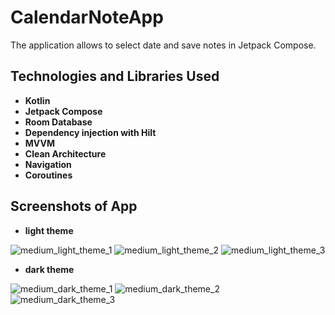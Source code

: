 # CalendarNoteApp
The application allows to select date and save notes in Jetpack Compose.

## Technologies and Libraries Used
- **Kotlin**
- **Jetpack Compose**
- **Room Database**
- **Dependency injection with Hilt**
- **MVVM**
- **Clean Architecture**
- **Navigation**
- **Coroutines**

## Screenshots of App
- **light theme**

![medium_light_theme_1](https://github.com/user-attachments/assets/e55f7b7f-1cc7-49e9-89e5-44a88e2a3bf8)
![medium_light_theme_2](https://github.com/user-attachments/assets/dd3155f6-5cf3-4ebe-9b20-c8ddecbd332a)
![medium_light_theme_3](https://github.com/user-attachments/assets/ffaee025-e4a0-4f1a-ace2-db27a44051df)

- **dark theme**

![medium_dark_theme_1](https://github.com/user-attachments/assets/602b01e5-fa8b-465c-bd43-57c347c9f629)
![medium_dark_theme_2](https://github.com/user-attachments/assets/00a20b8c-6ce4-43d3-b771-b1332e75da1e)
![medium_dark_theme_3](https://github.com/user-attachments/assets/8911bae9-8efd-4b30-9997-6592f60d64a1)
